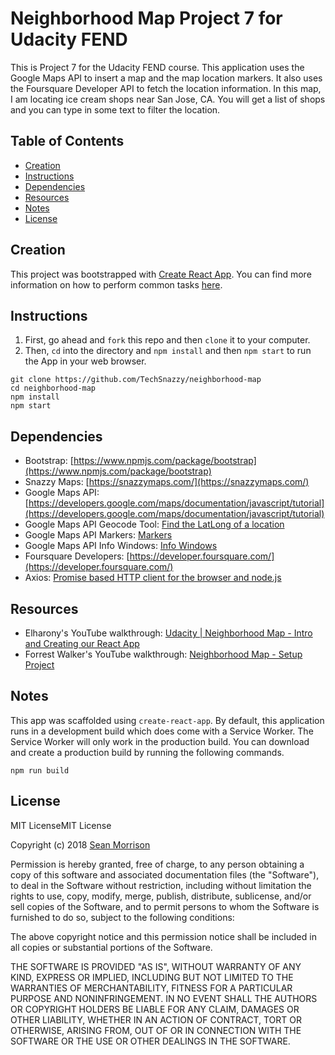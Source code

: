 # Neighborhood Map Project 7 for Udacity FEND

This is Project 7 for the Udacity FEND course. This application uses the Google Maps API to insert a map and the map location markers. It also uses the Foursquare Developer API to fetch the location information. In this map, I am locating ice cream shops near San Jose, CA. You will get a list of shops and you can type in some text to filter the location.

## Table of Contents

- [Creation](#creation)
- [Instructions](#instructions)
- [Dependencies](#dependencies)
- [Resources](#resources)
- [Notes](#notes)
- [License](#license)

## Creation

This project was bootstrapped with [Create React App](https://github.com/facebookincubator/create-react-app). You can find more information on how to perform common tasks [here](https://github.com/facebookincubator/create-react-app/blob/master/packages/react-scripts/template/README.md).

## Instructions

1. First, go ahead and `fork` this repo and then `clone` it to your computer.
2. Then, `cd` into the directory and `npm install` and then `npm start` to run the App in your web browser.

```
git clone https://github.com/TechSnazzy/neighborhood-map
cd neighborhood-map
npm install
npm start
```

## Dependencies

- Bootstrap: [https://www.npmjs.com/package/bootstrap](https://www.npmjs.com/package/bootstrap)
- Snazzy Maps: [https://snazzymaps.com/](https://snazzymaps.com/)
- Google Maps API: [https://developers.google.com/maps/documentation/javascript/tutorial](https://developers.google.com/maps/documentation/javascript/tutorial)
- Google Maps API Geocode Tool: [Find the LatLong of a location](https://google-developers.appspot.com/maps/documentation/utils/geocoder/)
- Google Maps API Markers: [Markers](https://developers.google.com/maps/documentation/javascript/markers)
- Google Maps API Info Windows: [Info Windows](https://developers.google.com/maps/documentation/javascript/infowindows)
- Foursquare Developers: [https://developer.foursquare.com/](https://developer.foursquare.com/)
- Axios: [Promise based HTTP client for the browser and node.js](https://github.com/axios/axios)

## Resources

- Elharony's YouTube walkthrough: [Udacity | Neighborhood Map - Intro and Creating our React App](https://www.youtube.com/watch?v=ywdxLNjhBYw&t=1s)
- Forrest Walker's YouTube walkthrough: [Neighborhood Map - Setup Project](https://www.youtube.com/watch?v=ktc8Gp9jD1k&list=PL4rQq4MQP1crXuPtruu_eijgOUUXhcUCP)

## Notes

This app was scaffolded using `create-react-app`. By default, this application runs in a development build which does come with a Service Worker. The Service Worker will only work in the production build. You can download and create a production build by running the following commands.

```
npm run build
```

## License

MIT LicenseMIT License

Copyright (c) 2018 [Sean Morrison](https://techsnazzy.com)

Permission is hereby granted, free of charge, to any person obtaining a copy
of this software and associated documentation files (the "Software"), to deal
in the Software without restriction, including without limitation the rights
to use, copy, modify, merge, publish, distribute, sublicense, and/or sell
copies of the Software, and to permit persons to whom the Software is
furnished to do so, subject to the following conditions:

The above copyright notice and this permission notice shall be included in all
copies or substantial portions of the Software.

THE SOFTWARE IS PROVIDED "AS IS", WITHOUT WARRANTY OF ANY KIND, EXPRESS OR
IMPLIED, INCLUDING BUT NOT LIMITED TO THE WARRANTIES OF MERCHANTABILITY,
FITNESS FOR A PARTICULAR PURPOSE AND NONINFRINGEMENT. IN NO EVENT SHALL THE
AUTHORS OR COPYRIGHT HOLDERS BE LIABLE FOR ANY CLAIM, DAMAGES OR OTHER
LIABILITY, WHETHER IN AN ACTION OF CONTRACT, TORT OR OTHERWISE, ARISING FROM,
OUT OF OR IN CONNECTION WITH THE SOFTWARE OR THE USE OR OTHER DEALINGS IN THE
SOFTWARE.
